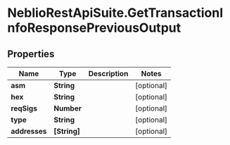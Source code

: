 # NeblioRestApiSuite.GetTransactionInfoResponsePreviousOutput

## Properties
Name | Type | Description | Notes
------------ | ------------- | ------------- | -------------
**asm** | **String** |  | [optional] 
**hex** | **String** |  | [optional] 
**reqSigs** | **Number** |  | [optional] 
**type** | **String** |  | [optional] 
**addresses** | **[String]** |  | [optional] 


